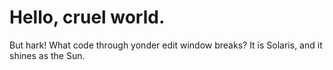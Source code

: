# Hello, cruel world.

But hark!  What code through yonder edit window breaks?  It is Solaris, and it shines as the Sun.
